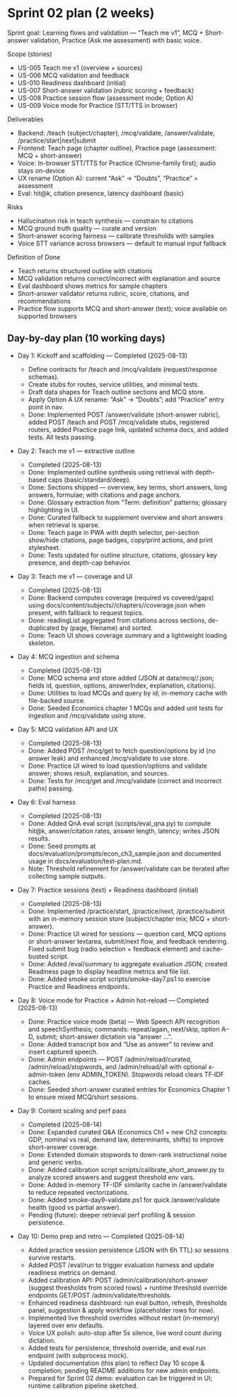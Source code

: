 # Sprint 02 plan (2 weeks)

Sprint goal: Learning flows and validation — “Teach me v1”, MCQ + Short-answer validation, Practice (Ask me assessment) with basic voice.

Scope (stories)
- US-005 Teach me v1 (overview + sources)
- US-006 MCQ validation and feedback
- US-010 Readiness dashboard (initial)
- US-007 Short-answer validation (rubric scoring + feedback)
- US-008 Practice session flow (assessment mode; Option A)
- US-009 Voice mode for Practice (STT/TTS in browser)

Deliverables
- Backend: /teach (subject/chapter), /mcq/validate, /answer/validate, /practice/start|next|submit
- Frontend: Teach page (chapter outline), Practice page (assessment: MCQ + short-answer)
- Voice: In-browser STT/TTS for Practice (Chrome-family first); audio stays on-device
- UX rename (Option A): current “Ask” → “Doubts”, “Practice” = assessment
- Eval: hit@k, citation presence, latency dashboard (basic)

Risks
- Hallucination risk in teach synthesis — constrain to citations
- MCQ ground truth quality — curate and version
- Short-answer scoring fairness — calibrate thresholds with samples
- Voice STT variance across browsers — default to manual input fallback

Definition of Done
- Teach returns structured outline with citations
- MCQ validation returns correct/incorrect with explanation and source
- Eval dashboard shows metrics for sample chapters
- Short-answer validator returns rubric, score, citations, and recommendations
- Practice flow supports MCQ and short-answer (text); voice available on supported browsers

## Day-by-day plan (10 working days)

- Day 1: Kickoff and scaffolding — Completed (2025-08-13)
	- Define contracts for /teach and /mcq/validate (request/response schemas).
	- Create stubs for routes, service utilities, and minimal tests.
	- Draft data shapes for Teach outline sections and MCQ store.
	- Apply Option A UX rename: “Ask” → “Doubts”; add “Practice” entry point in nav.
	- Done: Implemented POST /answer/validate (short-answer rubric), added POST /teach and POST /mcq/validate stubs, registered routers, added Practice page link, updated schema docs, and added tests. All tests passing.

- Day 2: Teach me v1 — extractive outline
	- Completed (2025-08-13)
	- Done: Implemented outline synthesis using retrieval with depth-based caps (basic/standard/deep).
	- Done: Sections shipped — overview, key terms, short answers, long answers, formulae; with citations and page anchors.
	- Done: Glossary extraction from “Term: definition” patterns; glossary highlighting in UI.
	- Done: Curated fallback to supplement overview and short answers when retrieval is sparse.
	- Done: Teach page in PWA with depth selector, per-section show/hide citations, page badges, copy/print actions, and print stylesheet.
	- Done: Tests updated for outline structure, citations, glossary key presence, and depth-cap behavior.

- Day 3: Teach me v1 — coverage and UI
	- Completed (2025-08-13)
	- Done: Backend computes coverage (required vs covered/gaps) using docs/content/subjects/<subject>/chapters/<chapter>/coverage.json when present, with fallback to request topics.
	- Done: readingList aggregated from citations across sections, de-duplicated by (page, filename) and sorted.
	- Done: Teach UI shows coverage summary and a lightweight loading skeleton.

- Day 4: MCQ ingestion and schema
	- Completed (2025-08-13)
	- Done: MCQ schema and store added (JSON at data/mcq/<subject>/<chapter>.json; fields id, question, options, answerIndex, explanation, citations).
	- Done: Utilities to load MCQs and query by id; in-memory cache with file-backed source.
	- Done: Seeded Economics chapter 1 MCQs and added unit tests for ingestion and /mcq/validate using store.

- Day 5: MCQ validation API and UX
	- Completed (2025-08-13)
	- Done: Added POST /mcq/get to fetch question/options by id (no answer leak) and enhanced /mcq/validate to use store.
	- Done: Practice UI wired to load question/options and validate answer; shows result, explanation, and sources.
	- Done: Tests for /mcq/get and /mcq/validate (correct and incorrect paths) passing.

- Day 6: Eval harness
	- Completed (2025-08-13)
	- Done: Added QnA eval script (scripts/eval_qna.py) to compute hit@k, answer/citation rates, answer length, latency; writes JSON results.
	- Done: Seed prompts at docs/evaluation/prompts/econ_ch3_sample.json and documented usage in docs/evaluation/test-plan.md.
	- Note: Threshold refinement for /answer/validate can be iterated after collecting sample outputs.

- Day 7: Practice sessions (text) + Readiness dashboard (initial)
	- Completed (2025-08-13)
	- Done: Implemented /practice/start, /practice/next, /practice/submit with an in-memory session store (subject/chapter mix; MCQ + short-answer). 
	- Done: Practice UI wired for sessions — question card, MCQ options or short-answer textarea, submit/next flow, and feedback rendering. Fixed submit bug (radio selection + feedback element) and cache-busted script.
	- Done: Added /eval/summary to aggregate evaluation JSON; created Readiness page to display headline metrics and file list.
	- Done: Added smoke script scripts/smoke-day7.ps1 to exercise Practice and Readiness endpoints.

- Day 8: Voice mode for Practice + Admin hot-reload — Completed (2025-08-13)
	- Done: Practice voice mode (beta) — Web Speech API recognition and speechSynthesis; commands: repeat/again, next/skip, option A–D, submit; short-answer dictation via “answer …”.
	- Done: Added transcript box and “Use as answer” to review and insert captured speech.
	- Done: Admin endpoints — POST /admin/reload/curated, /admin/reload/stopwords, and /admin/reload/all with optional x-admin-token (env ADMIN_TOKEN). Stopwords reload clears TF‑IDF caches.
	- Done: Seeded short-answer curated entries for Economics Chapter 1 to ensure mixed MCQ/short sessions.

- Day 9: Content scaling and perf pass
	- Completed (2025-08-14)
	- Done: Expanded curated Q&A (Economics Ch1 + new Ch2 concepts: GDP, nominal vs real, demand law, determinants, shifts) to improve short-answer coverage.
	- Done: Extended domain stopwords to down-rank instructional noise and generic verbs.
	- Done: Added calibration script scripts/calibrate_short_answer.py to analyze scored answers and suggest threshold env vars.
	- Done: Added in-memory TF-IDF similarity cache in /answer/validate to reduce repeated vectorizations.
	- Done: Added smoke-day9-validate.ps1 for quick /answer/validate health (good vs partial answer).
	- Pending (future): deeper retrieval perf profiling & session persistence.

- Day 10: Demo prep and retro — Completed (2025-08-14)
	- Added practice session persistence (JSON with 6h TTL) so sessions survive restarts.
	- Added POST /eval/run to trigger evaluation harness and update readiness metrics on demand.
	- Added calibration API: POST /admin/calibration/short-answer (suggest thresholds from scored rows) + runtime threshold override endpoints GET/POST /admin/validate/thresholds.
	- Enhanced readiness dashboard: run eval button, refresh, thresholds panel, suggestion & apply workflow (placeholder rows for now).
	- Implemented live threshold overrides without restart (in-memory) layered over env defaults.
	- Voice UX polish: auto-stop after 5s silence, live word count during dictation.
	- Added tests for persistence, threshold override, and eval run endpoint (with subprocess mock).
	- Updated documentation (this plan) to reflect Day 10 scope & completion; pending README additions for new admin endpoints.
	- Prepared for Sprint 02 demo: evaluation can be triggered in UI; runtime calibration pipeline sketched.
